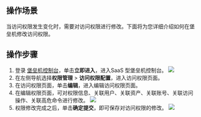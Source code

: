 ## 操作场景
当访问权限发生变化时，需要对访问权限进行修改。下面将为您详细介绍如何在堡垒机修改访问权限。

## 操作步骤
1. 登录 [堡垒机控制台](https://console.cloud.tencent.com/dsgc/bh)，单击**立即进入**，进入SaaS 型堡垒机控制台。
![](https://qcloudimg.tencent-cloud.cn/raw/b2f6673b0cad7c2f423a6b6e287179af.png)
2. 在左侧导航选择**权限管理** > **访问权限配置**，进入访问权限页面。
3. 在访问权限页面，单击**编辑**，进入编辑访问权限页面。
4. 在编辑权限页面，可对权限信息、关联用户、关联资产、关联账号、关联访问操作、关联高危命令进行修改。
![](https://qcloudimg.tencent-cloud.cn/raw/09986bd0305f9596e7d1a69da355fa05.png)
5.	权限修改完成之后，单击**确定提交**，即可保存对访问权限的修改。
![](https://qcloudimg.tencent-cloud.cn/raw/99d1eb96ec4da79eda61344eeb659866.png)
